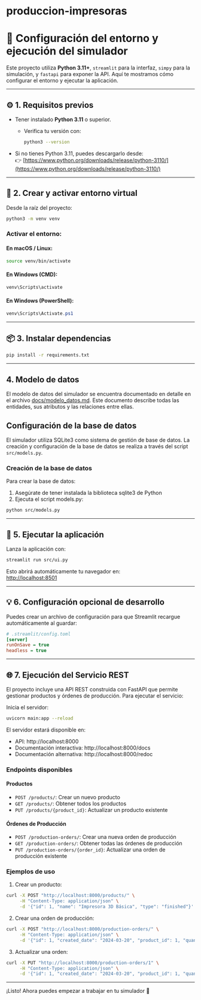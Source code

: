 # produccion-impresoras

# 🧪 Configuración del entorno y ejecución del simulador

Este proyecto utiliza **Python 3.11+**, `streamlit` para la interfaz, `simpy` para la simulación, y `fastapi` para exponer la API. Aquí te mostramos cómo configurar el entorno y ejecutar la aplicación.

---

## ⚙️ 1. Requisitos previos

- Tener instalado **Python 3.11** o superior.
  - Verifica tu versión con:
    ```bash
    python3 --version
    ```

- Si no tienes Python 3.11, puedes descargarlo desde:  
  👉 [https://www.python.org/downloads/release/python-3110/](https://www.python.org/downloads/release/python-3110/)

---

## 🧰 2. Crear y activar entorno virtual

Desde la raíz del proyecto:

```bash
python3 -m venv venv
```

### Activar el entorno:

#### En macOS / Linux:
```bash
source venv/bin/activate
```

#### En Windows (CMD):
```cmd
venv\Scripts\activate
```

#### En Windows (PowerShell):
```powershell
venv\Scripts\Activate.ps1
```

---

## 📦 3. Instalar dependencias

```bash
pip install -r requirements.txt
```

---

##    4. Modelo de datos

El modelo de datos del simulador se encuentra documentado en detalle en el archivo [docs/modelo_datos.md](docs/modelo_datos.md). Este documento describe todas las entidades, sus atributos y las relaciones entre ellas.

## Configuración de la base de datos

El simulador utiliza SQLite3 como sistema de gestión de base de datos. La creación y configuración de la base de datos se realiza a través del script `src/models.py`.

### Creación de la base de datos

Para crear la base de datos:

1. Asegúrate de tener instalada la biblioteca sqlite3 de Python
2. Ejecuta el script models.py:

```bash
python src/models.py
```
---

## 🚀 5. Ejecutar la aplicación

Lanza la aplicación con:

```bash
streamlit run src/ui.py
```

Esto abrirá automáticamente tu navegador en:  
[http://localhost:8501](http://localhost:8501)

---

## 💡 6. Configuración opcional de desarrollo

Puedes crear un archivo de configuración para que Streamlit recargue automáticamente al guardar:

```ini
# .streamlit/config.toml
[server]
runOnSave = true
headless = true
```

---

## 🌐 7. Ejecución del Servicio REST

El proyecto incluye una API REST construida con FastAPI que permite gestionar productos y órdenes de producción. Para ejecutar el servicio:


Inicia el servidor:
```bash
uvicorn main:app --reload
```

El servidor estará disponible en:
- API: http://localhost:8000
- Documentación interactiva: http://localhost:8000/docs
- Documentación alternativa: http://localhost:8000/redoc

### Endpoints disponibles

#### Productos
- `POST /products/`: Crear un nuevo producto
- `GET /products/`: Obtener todos los productos
- `PUT /products/{product_id}`: Actualizar un producto existente

#### Órdenes de Producción
- `POST /production-orders/`: Crear una nueva orden de producción
- `GET /production-orders/`: Obtener todas las órdenes de producción
- `PUT /production-orders/{order_id}`: Actualizar una orden de producción existente

### Ejemplos de uso

1. Crear un producto:
```bash
curl -X POST "http://localhost:8000/products/" \
     -H "Content-Type: application/json" \
     -d '{"id": 1, "name": "Impresora 3D Básica", "type": "finished"}'
```

2. Crear una orden de producción:
```bash
curl -X POST "http://localhost:8000/production-orders/" \
     -H "Content-Type: application/json" \
     -d '{"id": 1, "created_date": "2024-03-20", "product_id": 1, "quantity": 10, "status": "pending"}'
```

3. Actualizar una orden:
```bash
curl -X PUT "http://localhost:8000/production-orders/1" \
     -H "Content-Type: application/json" \
     -d '{"id": 1, "created_date": "2024-03-20", "product_id": 1, "quantity": 10, "status": "in_production"}'
```

---

¡Listo! Ahora puedes empezar a trabajar en tu simulador 🚀


